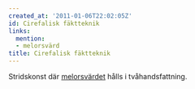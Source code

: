 ```yaml
---
created_at: '2011-01-06T22:02:05Z'
id: Cirefalisk fäktteknik
links:
  mention:
  - melorsvärd
title: Cirefalisk fäktteknik
---
```


Stridskonst där [melorsvärdet] hålls i tvåhandsfattning.

  [melorsvärdet]: melorsvärd
